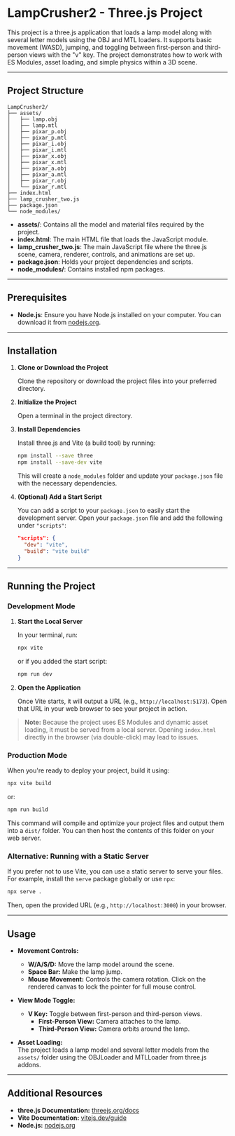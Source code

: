# LampCrusher2 - Three.js Project

This project is a three.js application that loads a lamp model along with several letter models using the OBJ and MTL loaders. It supports basic movement (WASD), jumping, and toggling between first-person and third-person views with the "v" key. The project demonstrates how to work with ES Modules, asset loading, and simple physics within a 3D scene.

---

## Project Structure

```
LampCrusher2/
├── assets/
│   ├── lamp.obj
│   ├── lamp.mtl
│   ├── pixar_p.obj
│   ├── pixar_p.mtl
│   ├── pixar_i.obj
│   ├── pixar_i.mtl
│   ├── pixar_x.obj
│   ├── pixar_x.mtl
│   ├── pixar_a.obj
│   ├── pixar_a.mtl
│   ├── pixar_r.obj
│   └── pixar_r.mtl
├── index.html
├── lamp_crusher_two.js
├── package.json
└── node_modules/
```

- **assets/**: Contains all the model and material files required by the project.
- **index.html**: The main HTML file that loads the JavaScript module.
- **lamp_crusher_two.js**: The main JavaScript file where the three.js scene, camera, renderer, controls, and animations are set up.
- **package.json**: Holds your project dependencies and scripts.
- **node_modules/**: Contains installed npm packages.

---

## Prerequisites

- **Node.js**: Ensure you have Node.js installed on your computer. You can download it from [nodejs.org](https://nodejs.org/).

---

## Installation

1. **Clone or Download the Project**

   Clone the repository or download the project files into your preferred directory.

2. **Initialize the Project**

   Open a terminal in the project directory.

3. **Install Dependencies**

   Install three.js and Vite (a build tool) by running:

   ```bash
   npm install --save three
   npm install --save-dev vite
   ```

   This will create a `node_modules` folder and update your `package.json` file with the necessary dependencies.

4. **(Optional) Add a Start Script**

   You can add a script to your `package.json` to easily start the development server. Open your `package.json` file and add the following under `"scripts"`:

   ```json
   "scripts": {
     "dev": "vite",
     "build": "vite build"
   }
   ```

---

## Running the Project

### Development Mode

1. **Start the Local Server**

   In your terminal, run:

   ```bash
   npx vite
   ```

   or if you added the start script:

   ```bash
   npm run dev
   ```

2. **Open the Application**

   Once Vite starts, it will output a URL (e.g., `http://localhost:5173`). Open that URL in your web browser to see your project in action.

> **Note:** Because the project uses ES Modules and dynamic asset loading, it must be served from a local server. Opening `index.html` directly in the browser (via double-click) may lead to issues.

### Production Mode

When you're ready to deploy your project, build it using:

```bash
npx vite build
```

or:

```bash
npm run build
```

This command will compile and optimize your project files and output them into a `dist/` folder. You can then host the contents of this folder on your web server.

### Alternative: Running with a Static Server

If you prefer not to use Vite, you can use a static server to serve your files. For example, install the `serve` package globally or use `npx`:

```bash
npx serve .
```

Then, open the provided URL (e.g., `http://localhost:3000`) in your browser.

---

## Usage

- **Movement Controls:**
    - **W/A/S/D:** Move the lamp model around the scene.
    - **Space Bar:** Make the lamp jump.
    - **Mouse Movement:** Controls the camera rotation. Click on the rendered canvas to lock the pointer for full mouse control.

- **View Mode Toggle:**
    - **V Key:** Toggle between first-person and third-person views.
        - **First-Person View:** Camera attaches to the lamp.
        - **Third-Person View:** Camera orbits around the lamp.

- **Asset Loading:**  
  The project loads a lamp model and several letter models from the `assets/` folder using the OBJLoader and MTLLoader from three.js addons.

---

## Additional Resources

- **three.js Documentation:** [threejs.org/docs](https://threejs.org/docs/)
- **Vite Documentation:** [vitejs.dev/guide](https://vitejs.dev/guide/)
- **Node.js:** [nodejs.org](https://nodejs.org/)


